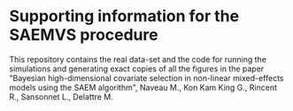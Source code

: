 # Supporting information for the SAEMVS procedure
This repository contains the real data-set and the code for running the simulations and generating exact copies of all the figures in the paper "Bayesian high-dimensional covariate selection in non-linear mixed-effects models using the SAEM algorithm", Naveau M., Kon Kam King G., Rincent R., Sansonnet L., Delattre M.
